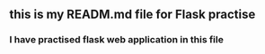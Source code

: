 ## this is my READM.md file for Flask practise

### I have practised flask web application in this file

